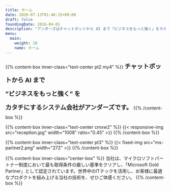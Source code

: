 ```yaml
---
title: ホーム
date: 2020-07-13T01:46:15+09:00
draft: false
foundingDate: 2016-04-01
description: "アンダーズはチャットボットから AI まで「ビジネスをもっと強く」をカタチにするシステム会社です。"
menu:
  main:
    weight: 10
    name: ホーム
---
```


{{% content-box inner-class="text-center pt2 my4" %}}
<b STYLE="font-size: 1.2rem; line-height:2.7rem">チャットボットから AI まで</br>
”ビジネスをもっと強く” を</br>
カタチにするシステム会社がアンダーズです。</b>
{{% /content-box %}}

{{% content-box inner-class="text-center cmxw2" %}}
{{< responsive-img src="reception.jpg" width="1008" ratio="0.45" >}}
{{% /content-box %}}

{{% content-box inner-class="text-center pt3" %}}
{{< fixed-img  src="ms-partner2.png" width="272" >}}
{{% /content-box %}}

{{% content-box inner-class="center-box" %}}
当社は、マイクロソフトパートナー制度において最も取得条件の厳しい基準をクリアし、「Microsoft Gold Partner」として認定されています。世界中のITテックを活用し、お客様に最適なプロダクトを組み上げる当社の技術を、ぜひご体感ください。
{{% /content-box %}}
